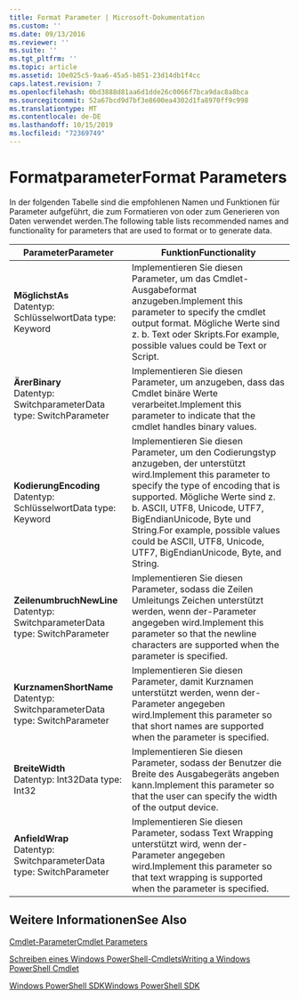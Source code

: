 ```yaml
---
title: Format Parameter | Microsoft-Dokumentation
ms.custom: ''
ms.date: 09/13/2016
ms.reviewer: ''
ms.suite: ''
ms.tgt_pltfrm: ''
ms.topic: article
ms.assetid: 10e025c5-9aa6-45a5-b851-23d14db1f4cc
caps.latest.revision: 7
ms.openlocfilehash: 0bd3888d81aa6d1dde26c0066f7bca9dac8a8bca
ms.sourcegitcommit: 52a67bcd9d7bf3e8600ea4302d1fa8970ff9c998
ms.translationtype: MT
ms.contentlocale: de-DE
ms.lasthandoff: 10/15/2019
ms.locfileid: "72369749"
---
```

# <a name="format-parameters"></a><span data-ttu-id="23628-102">Formatparameter</span><span class="sxs-lookup"><span data-stu-id="23628-102">Format Parameters</span></span>

<span data-ttu-id="23628-103">In der folgenden Tabelle sind die empfohlenen Namen und Funktionen für Parameter aufgeführt, die zum Formatieren von oder zum Generieren von Daten verwendet werden.</span><span class="sxs-lookup"><span data-stu-id="23628-103">The following table lists recommended names and functionality for parameters that are used to format or to generate data.</span></span>

|<span data-ttu-id="23628-104">Parameter</span><span class="sxs-lookup"><span data-stu-id="23628-104">Parameter</span></span>|<span data-ttu-id="23628-105">Funktion</span><span class="sxs-lookup"><span data-stu-id="23628-105">Functionality</span></span>|
|---|---|
|<span data-ttu-id="23628-106">**Möglichst**</span><span class="sxs-lookup"><span data-stu-id="23628-106">**As**</span></span><br><span data-ttu-id="23628-107">Datentyp: Schlüsselwort</span><span class="sxs-lookup"><span data-stu-id="23628-107">Data type: Keyword</span></span>|<span data-ttu-id="23628-108">Implementieren Sie diesen Parameter, um das Cmdlet-Ausgabeformat anzugeben.</span><span class="sxs-lookup"><span data-stu-id="23628-108">Implement this parameter to specify the cmdlet output format.</span></span> <span data-ttu-id="23628-109">Mögliche Werte sind z. b. Text oder Skripts.</span><span class="sxs-lookup"><span data-stu-id="23628-109">For example, possible values could be Text or Script.</span></span>|
|<span data-ttu-id="23628-110">**Ärer**</span><span class="sxs-lookup"><span data-stu-id="23628-110">**Binary**</span></span><br><span data-ttu-id="23628-111">Datentyp: Switchparameter</span><span class="sxs-lookup"><span data-stu-id="23628-111">Data type: SwitchParameter</span></span>|<span data-ttu-id="23628-112">Implementieren Sie diesen Parameter, um anzugeben, dass das Cmdlet binäre Werte verarbeitet.</span><span class="sxs-lookup"><span data-stu-id="23628-112">Implement this parameter to indicate that the cmdlet handles binary values.</span></span>|
|<span data-ttu-id="23628-113">**Kodierung**</span><span class="sxs-lookup"><span data-stu-id="23628-113">**Encoding**</span></span><br><span data-ttu-id="23628-114">Datentyp: Schlüsselwort</span><span class="sxs-lookup"><span data-stu-id="23628-114">Data type: Keyword</span></span>|<span data-ttu-id="23628-115">Implementieren Sie diesen Parameter, um den Codierungstyp anzugeben, der unterstützt wird.</span><span class="sxs-lookup"><span data-stu-id="23628-115">Implement this parameter to specify the type of encoding that is supported.</span></span> <span data-ttu-id="23628-116">Mögliche Werte sind z. b. ASCII, UTF8, Unicode, UTF7, BigEndianUnicode, Byte und String.</span><span class="sxs-lookup"><span data-stu-id="23628-116">For example, possible values could be ASCII, UTF8, Unicode, UTF7, BigEndianUnicode, Byte, and String.</span></span>|
|<span data-ttu-id="23628-117">**Zeilenumbruch**</span><span class="sxs-lookup"><span data-stu-id="23628-117">**NewLine**</span></span><br><span data-ttu-id="23628-118">Datentyp: Switchparameter</span><span class="sxs-lookup"><span data-stu-id="23628-118">Data type: SwitchParameter</span></span>|<span data-ttu-id="23628-119">Implementieren Sie diesen Parameter, sodass die Zeilen Umleitungs Zeichen unterstützt werden, wenn der-Parameter angegeben wird.</span><span class="sxs-lookup"><span data-stu-id="23628-119">Implement this parameter so that the newline characters are supported when the parameter is specified.</span></span>|
|<span data-ttu-id="23628-120">**Kurznamen**</span><span class="sxs-lookup"><span data-stu-id="23628-120">**ShortName**</span></span><br><span data-ttu-id="23628-121">Datentyp: Switchparameter</span><span class="sxs-lookup"><span data-stu-id="23628-121">Data type: SwitchParameter</span></span>|<span data-ttu-id="23628-122">Implementieren Sie diesen Parameter, damit Kurznamen unterstützt werden, wenn der-Parameter angegeben wird.</span><span class="sxs-lookup"><span data-stu-id="23628-122">Implement this parameter so that short names are supported when the parameter is specified.</span></span>|
|<span data-ttu-id="23628-123">**Breite**</span><span class="sxs-lookup"><span data-stu-id="23628-123">**Width**</span></span><br><span data-ttu-id="23628-124">Datentyp: Int32</span><span class="sxs-lookup"><span data-stu-id="23628-124">Data type: Int32</span></span>|<span data-ttu-id="23628-125">Implementieren Sie diesen Parameter, sodass der Benutzer die Breite des Ausgabegeräts angeben kann.</span><span class="sxs-lookup"><span data-stu-id="23628-125">Implement this parameter so that the user can specify the width of the output device.</span></span>|
|<span data-ttu-id="23628-126">**Anfield**</span><span class="sxs-lookup"><span data-stu-id="23628-126">**Wrap**</span></span><br><span data-ttu-id="23628-127">Datentyp: Switchparameter</span><span class="sxs-lookup"><span data-stu-id="23628-127">Data type: SwitchParameter</span></span>|<span data-ttu-id="23628-128">Implementieren Sie diesen Parameter, sodass Text Wrapping unterstützt wird, wenn der-Parameter angegeben wird.</span><span class="sxs-lookup"><span data-stu-id="23628-128">Implement this parameter so that text wrapping is supported when the parameter is specified.</span></span>|
## <a name="see-also"></a><span data-ttu-id="23628-129">Weitere Informationen</span><span class="sxs-lookup"><span data-stu-id="23628-129">See Also</span></span>

[<span data-ttu-id="23628-130">Cmdlet-Parameter</span><span class="sxs-lookup"><span data-stu-id="23628-130">Cmdlet Parameters</span></span>](./cmdlet-parameters.md)

[<span data-ttu-id="23628-131">Schreiben eines Windows PowerShell-Cmdlets</span><span class="sxs-lookup"><span data-stu-id="23628-131">Writing a Windows PowerShell Cmdlet</span></span>](./writing-a-windows-powershell-cmdlet.md)

[<span data-ttu-id="23628-132">Windows PowerShell SDK</span><span class="sxs-lookup"><span data-stu-id="23628-132">Windows PowerShell SDK</span></span>](../windows-powershell-reference.md)
